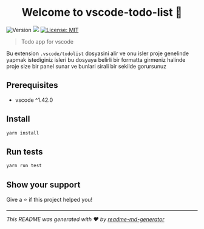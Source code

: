 <!-- TODO: move to english  -->
<h1 align="center">Welcome to vscode-todo-list 👋</h1>
<p>
  <img alt="Version" src="https://img.shields.io/badge/version-0.0.1-blue.svg?cacheSeconds=2592000" />
  <img src="https://img.shields.io/badge/vscode-%5E1.42.0-blue.svg" />
  <a href="#" target="_blank">
    <img alt="License: MIT" src="https://img.shields.io/badge/License-MIT-yellow.svg" />
  </a>
</p>

> Todo app for vscode

Bu extension `.vscode/todolist` dosyasini alir ve onu isler proje genelinde yapmak istediginiz isleri bu dosyaya belirli bir formatta girmeniz halinde proje size bir panel sunar ve bunlari sirali bir sekilde gorursunuz

## Prerequisites

- vscode ^1.42.0

## Install

```sh
yarn install
```

## Run tests

```sh
yarn run test
```

## Show your support

Give a ⭐️ if this project helped you!

***
_This README was generated with ❤️ by [readme-md-generator](https://github.com/kefranabg/readme-md-generator)_